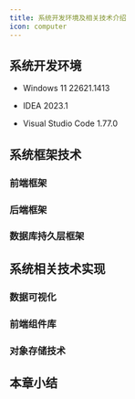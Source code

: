 ```yaml
---
title: 系统开发环境及相关技术介绍
icon: computer
---
```


## 系统开发环境

- Windows 11 22621.1413

- IDEA 2023.1

- Visual Studio Code 1.77.0

## 系统框架技术

### 前端框架

### 后端框架

### 数据库持久层框架

## 系统相关技术实现

### 数据可视化

### 前端组件库

### 对象存储技术

## 本章小结